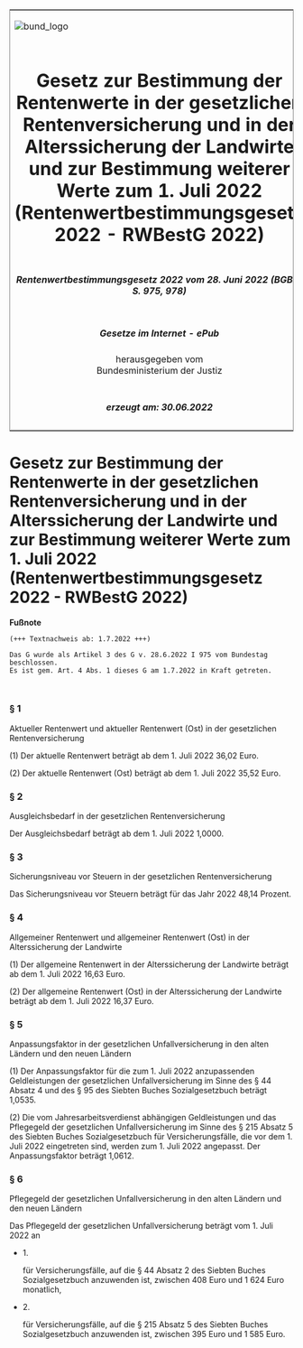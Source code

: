 <span id="DECKBLATT.html"></span>

<table border="0" frame="border" width="100%">

<tr valign="top">

<td align="left">

![bund\_logo](BfJ_2021_Web_de_de.gif)

</td>

<td align="right">

 

</td>

</tr>

<tr align="center" valign="middle">

<td colspan="2">

# Gesetz zur Bestimmung der Rentenwerte in der gesetzlichen Rentenversicherung und in der Alterssicherung der Landwirte und zur Bestimmung weiterer Werte zum 1. Juli 2022 (Rentenwertbestimmungsgesetz 2022 - RWBestG 2022)

</td>

</tr>

<tr align="center" valign="middle">

<td colspan="2">

##### Rentenwertbestimmungsgesetz 2022 vom 28. Juni 2022 (BGBl. I S. 975, 978)

</td>

</tr>

<tr align="center" valign="middle">

<td colspan="2">

  
  

##### Gesetze im Internet - ePub  
  
herausgegeben vom  
Bundesministerium der Justiz

</td>

</tr>

<tr align="center" valign="bottom">

<td colspan="2">

  
  

##### erzeugt am: 30.06.2022

</td>

</tr>

</table>

<span id="BJNR097800022.html"></span>

# Gesetz zur Bestimmung der Rentenwerte in der gesetzlichen Rentenversicherung und in der Alterssicherung der Landwirte und zur Bestimmung weiterer Werte zum 1. Juli 2022 (Rentenwertbestimmungsgesetz 2022 - RWBestG 2022)

<div>

  
**Fußnote**

<div class="jnhtml">

<div>

<div class="jurAbsatz">

  

``` 
(+++ Textnachweis ab: 1.7.2022 +++)
 
Das G wurde als Artikel 3 des G v. 28.6.2022 I 975 vom Bundestag beschlossen. 
Es ist gem. Art. 4 Abs. 1 dieses G am 1.7.2022 in Kraft getreten.   

 
```

</div>

</div>

</div>

</div>

<span id="BJNR097800022BJNE000100000.html"></span>

### § 1  
Aktueller Rentenwert und aktueller Rentenwert (Ost) in der gesetzlichen Rentenversicherung

<div>

<div class="jnhtml">

<div>

<div class="jurAbsatz">

(1) Der aktuelle Rentenwert beträgt ab dem 1. Juli 2022 36,02 Euro.

</div>

<div class="jurAbsatz">

(2) Der aktuelle Rentenwert (Ost) beträgt ab dem 1. Juli 2022 35,52
Euro.

</div>

</div>

</div>

</div>

<span id="BJNR097800022BJNE000200000.html"></span>

### § 2  
Ausgleichsbedarf in der gesetzlichen Rentenversicherung

<div>

<div class="jnhtml">

<div>

<div class="jurAbsatz">

Der Ausgleichsbedarf beträgt ab dem 1. Juli 2022 1,0000.

</div>

</div>

</div>

</div>

<span id="BJNR097800022BJNE000300000.html"></span>

### § 3  
Sicherungsniveau vor Steuern in der gesetzlichen Rentenversicherung

<div>

<div class="jnhtml">

<div>

<div class="jurAbsatz">

Das Sicherungsniveau vor Steuern beträgt für das Jahr 2022 48,14
Prozent.

</div>

</div>

</div>

</div>

<span id="BJNR097800022BJNE000400000.html"></span>

### § 4  
Allgemeiner Rentenwert und allgemeiner Rentenwert (Ost) in der Alterssicherung der Landwirte

<div>

<div class="jnhtml">

<div>

<div class="jurAbsatz">

(1) Der allgemeine Rentenwert in der Alterssicherung der Landwirte
beträgt ab dem 1. Juli 2022 16,63 Euro.

</div>

<div class="jurAbsatz">

(2) Der allgemeine Rentenwert (Ost) in der Alterssicherung der Landwirte
beträgt ab dem 1. Juli 2022 16,37 Euro.

</div>

</div>

</div>

</div>

<span id="BJNR097800022BJNE000500000.html"></span>

### § 5  
Anpassungsfaktor in der gesetzlichen Unfallversicherung in den alten Ländern und den neuen Ländern

<div>

<div class="jnhtml">

<div>

<div class="jurAbsatz">

(1) Der Anpassungsfaktor für die zum 1. Juli 2022 anzupassenden
Geldleistungen der gesetzlichen Unfallversicherung im Sinne des § 44
Absatz 4 und des § 95 des Siebten Buches Sozialgesetzbuch beträgt
1,0535.

</div>

<div class="jurAbsatz">

(2) Die vom Jahresarbeitsverdienst abhängigen Geldleistungen und das
Pflegegeld der gesetzlichen Unfallversicherung im Sinne des § 215 Absatz
5 des Siebten Buches Sozialgesetzbuch für Versicherungsfälle, die vor
dem 1. Juli 2022 eingetreten sind, werden zum 1. Juli 2022 angepasst.
Der Anpassungsfaktor beträgt 1,0612.

</div>

</div>

</div>

</div>

<span id="BJNR097800022BJNE000600000.html"></span>

### § 6  
Pflegegeld der gesetzlichen Unfallversicherung in den alten Ländern und den neuen Ländern

<div>

<div class="jnhtml">

<div>

<div class="jurAbsatz">

Das Pflegegeld der gesetzlichen Unfallversicherung beträgt vom 1. Juli
2022 an

  - 1\.
    
    <div>
    
    für Versicherungsfälle, auf die § 44 Absatz 2 des Siebten Buches
    Sozialgesetzbuch anzuwenden ist, zwischen 408 Euro und 1 624 Euro
    monatlich,
    
    </div>

  - 2\.
    
    <div>
    
    für Versicherungsfälle, auf die § 215 Absatz 5 des Siebten Buches
    Sozialgesetzbuch anzuwenden ist, zwischen 395 Euro und 1 585 Euro.
    
    </div>

</div>

</div>

</div>

</div>
